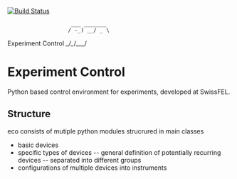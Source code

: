 [![Build Status](https://travis-ci.org/paulscherrerinstitute/eco.svg?branch=master)](https://travis-ci.org/paulscherrerinstitute/eco)
                                                             
                        ___ _______
                       / -_) __/ _ \ 
  Experiment Control   \__/\__/\___/

# Experiment Control
Python based control environment for experiments, developed at SwissFEL. 

## Structure
eco consists of mutiple python modules strucrured in main classes

- basic devices
- specific types of devices
-- general definition of potentially recurring devices
-- separated into different groups 
- configurations of multiple devices into instruments

